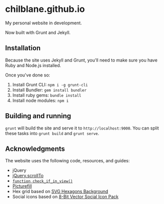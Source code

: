 # chilblane.github.io
My personal website in development.

Now built with Grunt and Jekyll.

## Installation

Because the site uses Jekyll and Grunt, you'll need to make sure you have Ruby and Node.js installed.

Once you've done so:

1. Install Grunt CLI: `npm i -g grunt-cli`
2. Install Bundler: `gem install bundler`
3. Install ruby gems: `bundle install`
4. Install node modules: `npm i`

## Building and running

`grunt` will build the site and serve it to `http://localhost:9000`.
You can split these tasks into `grunt build` and `grunt serve`.

## Acknowledgments

The website uses the following code, resources, and guides:

- jQuery
- [jQuery.scrollTo](https://github.com/flesler/jquery.scrollTo)
- [`function check_if_in_view()`](https://www.sitepoint.com/scroll-based-animations-jquery-css3/)
- [Picturefill](http://scottjehl.github.io/picturefill/)
- Hex grid based on [SVG Hexagons Background](https://codepen.io/dudleystorey/pen/YwdYxq)
- Social icons based on [8-Bit Vector Social Icon Pack
](http://www.daddydesign.com/wordpress/8-bit-vector-social-icon-pack/)
